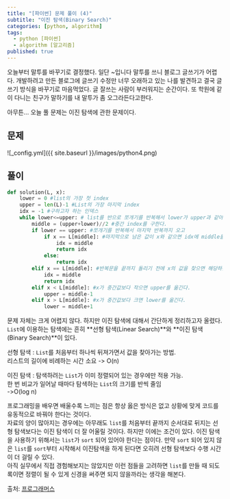 ```yaml
---
title: "[파이썬] 문제 풀이 (4)"
subtitle: "이진 탐색(Binary Search)"
categories: [python, algorithm]
tags:
  - python [파이썬]
  - algorithm [알고리즘]
published: true
---
```


오늘부터 말투를 바꾸기로 결정했다. 일단 ~입니다 말투를 쓰니 블로그 글쓰기가 어렵다. 개발하려고 만든 블로그에 글쓰기 수정만 너무 오래하고 있는 나를 발견하고 결국 글쓰기 방식을 바꾸기로 마음먹었다. 글 잘쓰는 사람이 부러워지는 순간이다. 또 학원에 같이 다니는 친구가 말하기를 내 말투가 좀 오그라든다고한다.

아무튼... 오늘 풀 문제는 이진 탐색에 관한 문제이다.

## 문제
![_config.yml]({{ site.baseurl }}/images/python4.png)

## 풀이
```python
def solution(L, x):
    lower = 0 #list의 가장 첫 index
    upper = len(L)-1 #List의 가장 마지막 index
    idx = -1 #구하고자 하는 인덱스
    while lower<=upper: # list를 반으로 쪼개기를 반복해서 lower가 upper과 같아질 때까지 반복!
        middle = (upper+lower)//2 #중간 index를 구한다.
        if lower == upper: #쪼개기를 반복해서 마지막 반복까지 오고
            if x == L[middle]: #마지막으로 남은 값이 x와 같으면 idx에 middle을 대입하고 return!
                idx = middle
                return idx
            else:
                return idx
        elif x == L[middle]: #반복문을 끝까지 돌리기 전에 x의 값을 찾으면 해당하는 middle 값을 return
            idx = middle
            return idx
        elif x < L[middle]: #x가 중간값보다 작으면 upper를 옮긴다.
            upper = middle-1
        elif x > L[middle]: #x가 중간값보다 크면 lower를 옮긴다.
            lower = middle+1
```

문제 자체는 크게 어렵지 않다. 하지만 이진 탐색에 대해서 간단하게 정리하고자 올렸다. `List`에 이용하는 탐색에는 흔히 **선형 탐색(Linear Search)**와 **이진 탐색(Binary Search)**이 있다.


선형 탐색
: `List`를 처음부터 하나씩 뒤져가면서 값을 찾아가는 방법.  
리스트의 길이에 비례하는 시간 소요 -> O(n)

이진 탐색
: 탐색하려는 `List`가 이미 정렬되어 있는 경우에만 적용 가능.  
한 번 비교가 일어날 때마다 탐색하는 `List`의 크기를 반씩 줄임  
->O(log n)


프로그래밍을 배우면 배울수록 느끼는 점은 항상 옳은 방식은 없고 상황에 맞게 코드를 유동적으로 바꿔야 한다는 것이다.  
자료의 양이 많아지는 경우에는 아무래도 `list`를 처음부터 끝까지 순서대로 뒤지는 선형 탐색보다는 이진 탐색이 더 잘 어울릴 것이다.
하지만 이에는 조건이 있다. 이진 탐색을 사용하기 위해서는 `list`가 `sort` 되어 있어야 한다는 점이다. 만약 `sort` 되어 있지 않은
`list`를 `sort`부터 시작해서 이진탐색을 하게 된다면 오히려 선형 탐색보다 수행 시간이 더 걸릴 수 있다.  
아직 실무에서 직접 경험해보지는 않았지만 이런 점들을 고려하면 `list`를 만들 때 되도록이면 정렬이 될 수 있게 신경을 써주면 되지 않을까라는 생각을 해본다.

출처: [프로그래머스](https://programmers.co.kr/learn/courses/57/lessons/13775)
